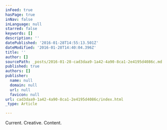 ```yaml
---
inFeed: true
hasPage: true
inNav: false
inLanguage: null
starred: false
keywords: []
description: ''
datePublished: '2016-01-28T14:55:13.501Z'
dateModified: '2016-01-28T14:40:04.396Z'
title: ''
author: []
sourcePath: _posts/2016-01-28-cad3daa9-1a42-4a90-8ca1-2e4195d4086c.md
published: true
authors: []
publisher:
  name: null
  domain: null
  url: null
  favicon: null
url: cad3daa9-1a42-4a90-8ca1-2e4195d4086c/index.html
_type: Article

---
```

Current. Creative. Content.